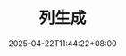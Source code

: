 ---
weight: 783
title: "列生成"
description: ""
icon: "article"
date: "2025-04-22T11:44:22+08:00"
lastmod: "2025-04-22T11:44:22+08:00"
draft: true
toc: true
---
